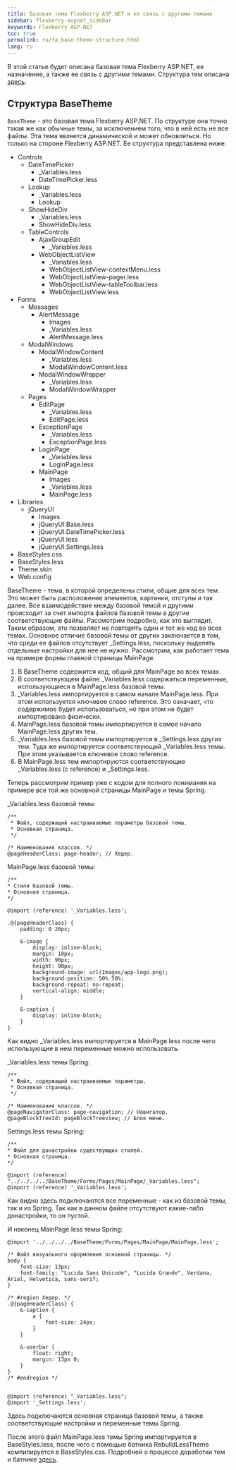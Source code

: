 ```yaml
---
title: Базовая тема Flexberry ASP.NET и ее связь с другими темами
sidebar: flexberry-aspnet_sidebar
keywords: Flexberry ASP-NET
toc: true
permalink: ru/fa_base-theme-structure.html
lang: ru
---
```


В этой статье будет описана базовая тема Flexberry ASP.NET, ее назначение, а также ее связь с другими темами. Структура тем описана [здесь](fa_theme-structure.html).

## Структура BaseTheme

`BaseTheme` - это базовая тема Flexberry ASP.NET. По структуре она точно такая же как обычные темы, за исключением того, что в ней есть не все файлы. Эта тема является динамической и может обновляться. Но только на стороне Flexberry ASP.NET. Ее структура представлена ниже.

* Controls
    * DateTimePicker
        * _Variables.less
        * DateTimePicker.less
    * Lookup
        * _Variables.less
        * Lookup
    * ShowHideDiv
        * _Variables.less
        * ShowHideDiv.less
    * TableControls
        * AjaxGroupEdit
            * _Variables.less
        * WebObjectListView
            * _Variables.less
            * WebObjectListView-contextMenu.less
            * WebObjectListView-pager.less
            * WebObjectListView-tableToolbar.less
            * WebObjectListView.less
* Forms
    * Messages
        * AlertMessage
            * Images
            * _Variables.less
            * AlertMessage.less
    * ModalWindows
        * ModalWindowContent
            * _Variables.less
            * ModalWindowContent.less
        * ModalWindowWrapper
            * _Variables.less
            * ModalWindowWrapper
    * Pages
        * EditPage
            * _Variables.less
            * EditPage.less
        * ExceptionPage
            * _Variables.less
            * ExceptionPage.less
        * LoginPage
            * _Variables.less
            * LoginPage.less
        * MainPage
            * Images
            * _Variables.less
            * MainPage.less
* Libraries
    * jQueryUI
        * Images
        * jQueryUI.Base.less
        * jQueryUI.DateTimePicker.less
        * jQueryUI.less
        * jQueryUI.Settings.less
* BaseStyles.css
* BaseStyles.less
* Theme.skin
* Web.config

BaseTheme - тема, в которой определены стили, общие для всех тем. Это может быть расположение элементов, картинки, отступы и так далее. Все взаимодействие между базовой темой и другими происходит за счет импорта файлов базовой темы в другие соответствующие файлы. Рассмотрим подробно, как это выглядит. Таким образом, это позволяет не повторять один и тот же код во всех темах. Основное отличие базовой темы от других заключается в том, что среди ее файлов отсутствует _Settings.less, поскольку выделять отдельные настройки для нее не нужно. Рассмотрим, как работает тема на примере формы главной страницы MainPage.

1. В BaseTheme содержится код, общий для MainPage во всех темах.
2. В соответствующем файле _Variables.less содержаться переменные, использующиеся в MainPage.less базовой темы.
3. _Variables.less импортируется в самом начале MainPage.less. При этом используется ключевое слово reference. Это означает, что содержимое будет использоваться, но при этом не будет импортировано физически.
4. MainPage.less базовой темы импортируется в самое начало MainPage.less других тем.
5. _Variables.less базовой темы импортируется в _Settings.less других тем. Туда же импортируется соответствующий _Variables.less темы. При этом указывается ключевое слово reference.
6. В MainPage.less тем импортируются соответствующие _Variables.less (с reference) и _Settings.less.


Теперь рассмотрим пример уже с кодом для полного понимания на примере все той же основной страницы MainPage и темы Spring. 

_Variables.less базовой темы:

```less
/**
 * Файл, содержащий настраиваемые параметры базовой темы.
 * Основная страница.
 */

/* Наименования классов. */
@pageHeaderClass: page-header; // Хедер.
```

MainPage.less базовой темы:

```less
/**
* Стили базовой темы.
* Основная страница.
*/

@import (reference) '_Variables.less';

.@{pageHeaderClass} {
    padding: 0 20px;

    &-image {
        display: inline-block;
        margin: 10px;
        width: 90px;
        height: 90px;
        background-image: url(Images/app-logo.png);
        background-position: 50% 50%;
        background-repeat: no-repeat;
        vertical-align: middle;
    }

    &-caption {
        display: inline-block;
    }
}
```

Как видно _Variables.less импортируется в MainPage.less после чего использующие в нем переменные можно использовать.

_Variables.less темы Spring:

```less
/**
 * Файл, содержащий настраиваемые параметры.
 * Основная страница.
 */

/* Наименования классов. */
@pageNavigatorClass: page-navigation; // Навигатор.
@pageBlockTreeId: pageBlockTreeview; // Блок меню.
```

Settings.less темы Spring:

```less
/**
* Файл для донастройки существующих стилей.  
* Основная страница.
*/

@import (reference) "../../../../BaseTheme/Forms/Pages/MainPage/_Variables.less";
@import (reference) '_Variables.less';
```


Как видно здесь подключаются все переменные - как из базовой темы, так и из Spring. Так как в данном файле отсутствуют какие-либо донастройки, то он пустой.

И наконец MainPage.less темы Spring:

```less
@import '../../../../BaseTheme/Forms/Pages/MainPage/MainPage.less';

/* Файл визуального оформления основной страницы. */
body {
    font-size: 13px;
    font-family: "Lucida Sans Unicode", "Lucida Grande", Verdana, Arial, Helvetica, sans-serif;
}

/* #region Хедер. */
.@{pageHeaderClass} {
    &-caption {
        a {
            font-size: 24px;
        }
    }

    &-userbar {
        float: right;
        margin: 13px 0;
    }
}
/* #endregion */


@import (reference) "_Variables.less";
@import '_Settings.less';
```

Здесь подключаются основная страница базовой темы, а также соответствующие настройки и переменные темы Spring.

После этого файл MainPage.less темы Spring импортируется в BaseStyles.less, после чего с помощью батника RebuildLessTheme компилируется в BaseStyles.css. Подробней о процессе доработки тем и батнике [здесь](fa_change-theme.html).
